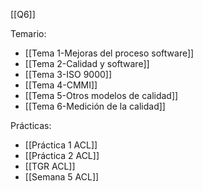 [[Q6]]

Temario:
+ [[Tema 1-Mejoras del proceso software]]
+ [[Tema 2-Calidad y software]]
+ [[Tema 3-ISO 9000]] 
+ [[Tema 4-CMMI]]
+ [[Tema 5-Otros modelos de calidad]]
+ [[Tema 6-Medición de la calidad]]

Prácticas:
+ [[Práctica 1 ACL]]
+ [[Práctica 2 ACL]]
+ [[TGR ACL]]
+ [[Semana 5 ACL]]

